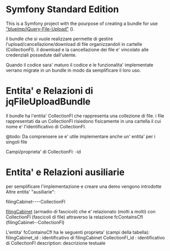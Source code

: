 Symfony Standard Edition
========================

This is a Symfony project with the pourpose of creating a bundle for use
["blueimp/jQuery-File-Upload"][1] ().

il bundle che si vuole realizzare permette di gestire l'upload/cancellazione/download di file organizzandoli in cartelle (CollectionFl).
il download e la cancellazione dei file e' vincolato alle credenziali possedute dall'utente.

Quando il codice sara' maturo il codice e le funzionalita' implementate verrano migrate in un bundle in modo da semplificare il loro uso.


Entita' e Relazioni di jqFileUploadBundle
=========================================
Il bundle ha l'entita' CollectionFl che rappresenta una collezione di file.
i file rappresentati da un CollectionFl risiedono fisicamente in una cartella
il cui nome e' l'identificativo di CollectionFl.

@todo: Da comprensere se e' utile implementare anche un' entita' per i singoli file

Campi/proprieta' di CollectionFl:
-id


Entita' e Relazioni ausiliarie
==============================
per semplificare l'implementazione e creare una demo vengono introdotte
Altre entita' "ausiliarie":

filingCabinet--<fcContainsCfl>--CollectionFl

[filingCabinet][2] (armadio di fascicoli) che e' relazionato (molti a molti) con CollectionFl (fascicoli di file)
attraverso la relazione fcContainsCfl (filingCabinet-<Contains>-CollectionFl)

L'entita' fcContainsCfl ha le seguenti proprieta' (campi della tabella):
filingCabinet_id : identificativo di filingCabinet
CollectionFl_id : identificativo di CollectionFl
description: descrizione testuale




[1]:  https://github.com/blueimp/jQuery-File-Upload
[2]:  http://en.wikipedia.org/wiki/Filing_cabinet

